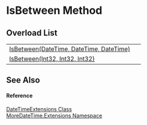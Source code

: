 # IsBetween Method


## Overload List
<table>
<tr>
<td><a href="M_MoreDateTime_Extensions_DateTimeExtensions_IsBetween">IsBetween(DateTime, DateTime, DateTime)</a></td>
<td> </td></tr>
<tr>
<td><a href="M_MoreDateTime_Extensions_DateTimeExtensions_IsBetween_1">IsBetween(Int32, Int32, Int32)</a></td>
<td> </td></tr>
</table>

## See Also


#### Reference
<a href="T_MoreDateTime_Extensions_DateTimeExtensions">DateTimeExtensions Class</a>  
<a href="N_MoreDateTime_Extensions">MoreDateTime.Extensions Namespace</a>  
